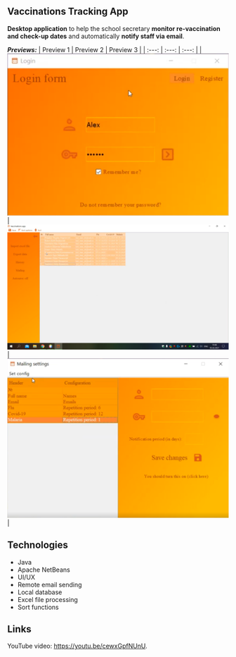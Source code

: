 ## Vaccinations Tracking App
**Desktop application** to help the school secretary **monitor re-vaccination and check-up dates** and automatically **notify staff via email**.


***Previews:***
| Preview 1 | Preview 2 | Preview 3 |
| :---: | :---: | :---: |
| ![img1](imgs/Prev1.png) | ![img2](imgs/Prev2.png) | ![img3](imgs/Prev3.png) |


## Technologies
- Java
- Apache NetBeans
- UI/UX
- Remote email sending
- Local database
- Excel file processing
- Sort functions

## Links

YouTube video: https://youtu.be/cewxGpfNUnU.
